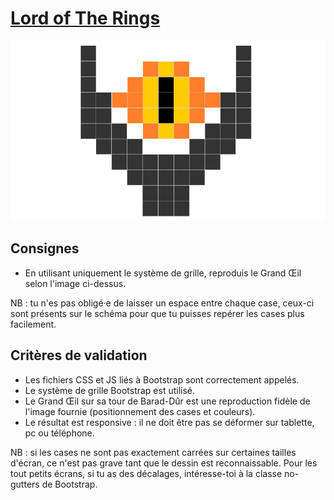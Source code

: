 # [Lord of The Rings](https://lgiacalo.github.io/findThePrecious/gridBootstrap/)

![Lord of The Rings](integration_oeil.png)

## Consignes

- En utilisant uniquement le système de grille, reproduis le Grand Œil selon l'image ci-dessus.

NB : tu n'es pas obligé·e de laisser un espace entre chaque case, ceux-ci sont présents sur le schéma pour que tu puisses repérer les cases plus facilement.

## Critères de validation

- Les fichiers CSS et JS liés à Bootstrap sont correctement appelés.
- Le système de grille Bootstrap est utilisé.
- Le Grand Œil sur sa tour de Barad-Dûr est une reproduction fidèle de l'image fournie (positionnement des cases et couleurs).
- Le résultat est responsive : il ne doit être pas se déformer sur tablette, pc ou téléphone.

NB : si les cases ne sont pas exactement carrées sur certaines tailles d'écran, ce n'est pas grave tant que le dessin est reconnaissable. Pour les tout petits écrans, si tu as des décalages, intéresse-toi à la classe no-gutters de Bootstrap.